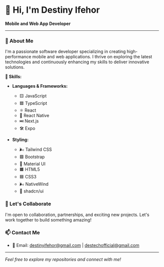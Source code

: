 # 👋 Hi, I'm Destiny Ifehor

**Mobile and Web App Developer**

---

### 🚀 About Me

I'm a passionate software developer specializing in creating high-performance mobile and web applications. I thrive on exploring the latest technologies and continuously enhancing my skills to deliver innovative solutions.

**🌱 Skills:**

- **Languages & Frameworks:**
  - 🟨 JavaScript
  - 🟦 TypeScript
  - ⚛️ React
  - 📱 React Native
  - ⏭️ Next.js
  - 🛠️ Expo
    
- **Styling:**
  - 🌬️ Tailwind CSS
  - 🟪 Bootstrap
  - 🧩 Material UI
  - 🟧 HTML5
  - 🟦 CSS3
  - 🌬️ NativeWind
  - 🧩 shadcn/ui

### 🤝 Let's Collaborate

I'm open to collaboration, partnerships, and exciting new projects. Let's work together to build something amazing!

### 📫 Contact Me

- 📧 Email: [destinyifehor@gmail.com](mailto:destinyifehor@gmail.com) | [destechofficial@gmail.com](mailto:destechofficial@gmail.com)

---

*Feel free to explore my repositories and connect with me!*
